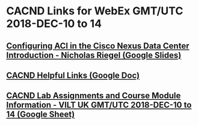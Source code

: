 # CACND Links for WebEx GMT/UTC 2018-DEC-10 to 14

## [Configuring ACI in the Cisco Nexus Data Center Introduction - Nicholas Riegel (Google Slides)](https://docs.google.com/presentation/d/1qO_39cEhSh3zVkE4vwKYUSctBfs1To7XF66Z5TN4Wy8/edit?usp=sharing)

## [CACND Helpful Links (Google Doc)](https://docs.google.com/document/d/1rGqAkd_iE9L1CG27BP8TFZKv6_M3fo22anC8ctJoKdc/edit?usp=sharing)

## [CACND Lab Assignments and Course Module Information - VILT UK GMT/UTC 2018-DEC-10 to 14 (Google Sheet)](https://docs.google.com/spreadsheets/d/10tjknfY96d_dXpOgScu8bUdtBXZ3PixngUb81aQKXzs/edit?usp=sharing)
